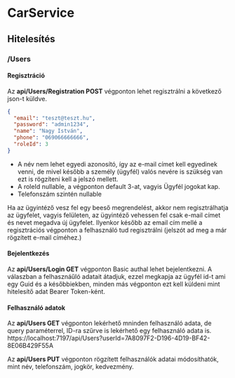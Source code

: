 # CarService

## Hitelesítés

### /Users

#### Regisztráció

Az **api/Users/Registration POST** végponton lehet regisztrálni a következő json-t küldve.

```json 
{
  "email": "teszt@teszt.hu",
  "password": "admin1234",
  "name": "Nagy István",
  "phone": "069066666666",
  "roleId": 3
}
```

- A név nem lehet egyedi azonosító, így az e-mail címet kell egyedinek venni, de mivel később a személy (ügyfél) valós nevére is szükség van ezt is rögzíteni kell a jelszó mellett.
- A roleId nullable, a végponton default 3-at, vagyis Ügyfél jogokat kap. 
- Telefonszám szintén nullable

Ha az ügyintéző vesz fel egy beeső megrendelést, akkor nem regisztrálhatja az ügyfelet, vagyis felületen, az ügyintéző vehessen fel csak e-mail címet és nevet megadva új ügyfelet. Ilyenkor később az email cím mellé a regisztrációs végponton a felhasználó tud regisztrálni (jelszót ad meg a már rögzített e-mail címéhez.)

#### Bejelentkezés

Az **api/Users/Login GET** végponton Basic authal lehet bejelentkezni. A válaszban a felhasznáűló adatait átadjuk, ezzel megkapja az ügyfél id-t ami egy Guid és a későbbiekben, minden más végponton ezt kell küldeni mint hitelesítő adat Bearer Token-ként.

#### Felhasználó adatok

Az **api/Users GET** végponton lekérhető mninden felhasználó adata, de query paraméterrel, ID-ra szűrve is lekérhető egy felhasználó adata is. 
https://localhost:7197/api/Users?userId=7A8097F2-D196-4D19-BF42-8E06B429F55A

Az **api/Users PUT** végponton rögzített felhasználók adatai módosíthatók, mint név, telefonszám, jogkör, kedvezmény.
